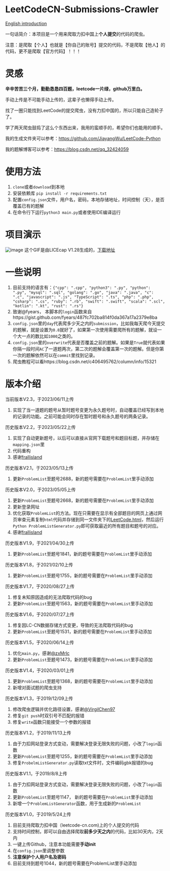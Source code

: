# LeetCodeCN-Submissions-Crawler
[English introduction](https://github.com/JiayangWu/LeetCodeCN-Submissions-Crawler/blob/master/README-EN.md#leetcodecn-submissions-crawler)

一句话简介：本项目是一个用来爬取力扣中国上**个人提交**的代码的爬虫。

注意：是爬取【个人】也就是【你自己的账号】提交的代码，不是爬取【他人】的代码，更不是爬取【官方代码】！！！

# 灵感
**辛辛苦苦三个月，勤勤恳恳四百题，leetcode一片绿，github万里白。**

手动上传是不可能手动上传的，这辈子也懒得手动上传。

找了一圈只能找到LeetCode的提交爬虫，没有力扣中国的，所以只能自己造轮子了。

学了两天爬虫鼓捣了这么个东西出来，我用的蛮顺手的，希望你们也能用的顺手。

我的生成文件夹可以参考：https://github.com/JiayangWu/LeetCode-Python

我的题解博客可以参考：https://blog.csdn.net/qq_32424059

# 使用方法
1. `clone`或者`download`到本地
2. 安装依赖库 `pip install -r requirements.txt`
3. 配置`config.json`文件，用户名，密码，本地存储地址，时间控制（天），是否覆盖已有的题解
4. 在命令行下运行`python3 main.py`或者使用IDE编译运行

# 项目演示
![image](https://github.com/JiayangWu/LeetCodeCN-Submissions-Crawler/blob/master/demo.gif)
这个GIF是由LICEcap V1.28生成的，[下载地址](https://www.cockos.com/licecap/)

# 一些说明
1. 目前支持的语言有：`{"cpp": ".cpp", "python3": ".py", "python": ".py", "mysql": ".sql", "golang": ".go", "java": ".java",
                   "c": ".c", "javascript": ".js", "TypeScript": ".ts", "php": ".php", "csharp": ".cs", "ruby": ".rb", "swift": ".swift",
                   "scala": ".scl", "kotlin": ".kt", "rust": ".rs"}`
2. 致谢@fyears， 本脚本的`login`函数来自https://gist.github.com/fyears/487fc702ba814f0da367a17a2379e8ba
3. `config.json`里的`day`代表爬多少天之内的`submission`，比如我每天爬今天提交的题解，就是设置为`0.8`就好了，如果第一次使用需要爬所有的题解，就设一个大一点的数比如`1000`之类的。
4. `config.json`里的`overwrite`代表是否覆盖之前的题解。如果是`True`就代表如果你隔一段时间`AC`了一道题两次，第二次的题解会覆盖第一次的题解。但是你第一次的题解依然可以在`commit`里找到记录。
5. 爬虫教程可以看https://blog.csdn.net/c406495762/column/info/15321

# 版本介绍
当前版本V2.3，于2023/06/11上传
1. 实现了当一道题的题号从暂时题号变更为永久题号时，自动覆盖已经写到本地的记录的功能。之前可能会同时存在暂时题号和永久题号的两条记录。

历史版本V2.2，于2023/05/22上传
1. 实现了自动更新题号，以后可以直接从官网下载题号和题目标题，并存储在`mapping.json`里
2. 代码重构
3. 感谢[frallisland](https://github.com/frallisland)

历史版本V2.1，于2023/05/13上传
1. 更新`ProblemList`至题号2688，新的题号需要在`ProblemList`里手动添加

历史版本V2.0，于2023/05/05上传
1. 更新`ProblemList`至题号2668，新的题号需要在`ProblemList`里手动添加
2. 更新登录网址
3. 优化获取`ProblemList`的方法。现在只需要在显示有全部题目的网页上通过网页审查元素复制`html`代码并存储到同一文件夹下的[LeetCode.html](https://github.com/JiayangWu/LeetCode-Crawler-Sample-HTML)，然后运行`Python ProblemListGenerator.py`即可获取最近的所有题目和题号的对应。
4. 感谢[frallisland](https://github.com/frallisland)

历史版本V1.9，于2021/04/30上传
1. 更新`ProblemList`至题号1841，新的题号需要在`ProblemList`里手动添加

历史版本V1.8，于2021/02/10上传
1. 更新`ProblemList`至题号1755，新的题号需要在`ProblemList`里手动添加

历史版本V1.7，于2020/08/27上传
1. 修复未知原因造成的无法爬取代码的bug
2. 更新`ProblemList`至题号1563，新的题号需要在`ProblemList`里手动添加

历史版本V1.6，于2020/07/27上传
1. 修复因LC-CN数据存储方式变更，导致的无法爬取代码的bug
2. 更新`ProblemList`至题号1531，新的题号需要在`ProblemList`里手动添加

历史版本V1.5，于2020/06/14上传
1. 优化`main.py`，感谢[@zxMrlc](https://github.com/zxmrlc)
2. 更新`ProblemList`至题号1473，新的题号需要在`ProblemList`里手动添加

历史版本V1.4，于2020/03/01上传
1. 更新`ProblemList`至题号1368，新的题号需要在`ProblemList`里手动添加
2. 新增对面试题的爬虫支持

历史版本V1.3，于2019/12/09上传
1. 修改爬虫逻辑并优化路径设置，感谢[@VirgilChen97](https://github.com/VirgilChen97)
3. 修复`git push`时双引号不匹配的报错
4. 修复`write`函数只能接受一个参数的报错

历史版本V1.2，于2019/11/13上传
1. 由于力扣网站登录方式变动，需要解决登录无限失败的问题，小改了`login`函数
2. 更新`ProblemList`至题号1255，新的题号需要在`ProblemList`里手动添加
3. 修复`ProbelmListGenerator.py`读取txt文件时，文件编码gbk报错的bug

历史版本V1.1，于2019/8/8上传
1. 由于力扣网站登录方式变动，需要解决登录无限失败的问题，小改了`login`函数
2. 更新`ProblemList`至题号1147， 新的题号需要在`ProblemList`里手动添加
3. 新增一个`ProblemListGenerator`函数，用于生成新的`ProblemList`

历史版本V1.0，于2019/5/24上传
1. 目前支持爬取力扣中国（leetcode-cn.com)上的个人提交的代码
2. 支持时间控制，即可以自由选择爬取**前多少天之内**的代码，比如30天内，2天内
3. 一键上传Github，注意本功能需要**手动init**
4. 在`config.json`里调整参数
5. **注意保护个人用户名及密码**
6. 目前支持到题号1044，新的题号需要在ProblemList里手动添加

